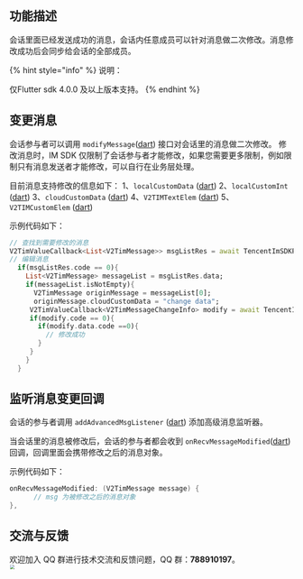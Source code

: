 ## 功能描述
会话里面已经发送成功的消息，会话内任意成员可以针对消息做二次修改。消息修改成功后会同步给会话的全部成员。

{% hint style="info" %}
说明：

仅Flutter sdk 4.0.0 及以上版本支持。
{% endhint %}

## 变更消息
会话参与者可以调用 `modifyMessage`([dart](https://pub.dev/documentation/tencent_im_sdk_plugin/latest/manager_v2_tim_message_manager/V2TIMMessageManager/modifyMessage.html)) 接口对会话里的消息做二次修改。
修改消息时，IM SDK 仅限制了会话参与者才能修改，如果您需要更多限制，例如限制只有消息发送者才能修改，可以自行在业务层处理。

目前消息支持修改的信息如下：
1、`localCustomData` ([dart](https://pub.dev/documentation/tencent_im_sdk_plugin_platform_interface/latest/models_v2_tim_message/V2TimMessage/localCustomData.html)) 
2、`localCustomInt` ([dart](https://pub.dev/documentation/tencent_im_sdk_plugin_platform_interface/latest/models_v2_tim_message/V2TimMessage/localCustomInt.html)) 
3、`cloudCustomData` ([dart](https://pub.dev/documentation/tencent_im_sdk_plugin_platform_interface/latest/models_v2_tim_message/V2TimMessage/cloudCustomData.html)) 
4、`V2TIMTextElem` ([dart](https://pub.dev/documentation/tencent_im_sdk_plugin_platform_interface/latest/models_v2_tim_text_elem/V2TimTextElem-class.html)) 
5、`V2TIMCustomElem` ([dart](https://pub.dev/documentation/tencent_im_sdk_plugin_platform_interface/latest/models_v2_tim_custom_elem/V2TimCustomElem-class.html))

示例代码如下：


```dart
// 查找到需要修改的消息
V2TimValueCallback<List<V2TimMessage>> msgListRes = await TencentImSDKPlugin.v2TIMManager.getMessageManager().findMessages(messageIDList: ['msgid']);
// 编辑消息
  if(msgListRes.code == 0){
    List<V2TimMessage> messageList = msgListRes.data;
    if(messageList.isNotEmpty){
      V2TimMessage originMessage = messageList[0];
      originMessage.cloudCustomData = "change data";
     V2TimValueCallback<V2TimMessageChangeInfo> modify = await TencentImSDKPlugin.v2TIMManager.getMessageManager().modifyMessage(message: originMessage);
     if(modify.code == 0){
       if(modify.data.code ==0){
         // 修改成功
       }
     }
    }
  }
```


## 监听消息变更回调
会话的参与者调用 `addAdvancedMsgListener` ([dart](https://pub.dev/documentation/tencent_im_sdk_plugin_platform_interface/latest/im_flutter_plugin_platform_interface/ImFlutterPlatform/addAdvancedMsgListener.html)) 添加高级消息监听器。

当会话里的消息被修改后，会话的参与者都会收到 `onRecvMessageModified`([dart](https://pub.dev/documentation/tencent_im_sdk_plugin_platform_interface/latest/enum_callbacks/OnRecvMessageModified.html)) 回调，回调里面会携带修改之后的消息对象。

示例代码如下：


```java
onRecvMessageModified: (V2TimMessage message) {
      // msg 为被修改之后的消息对象
},
```


## 交流与反馈

欢迎加入 QQ 群进行技术交流和反馈问题，QQ 群：**788910197**。
<img style="width: 200px; max-width: inherit; zoom: 50%;" src="https://qcloudimg.tencent-cloud.cn/raw/f351a1640d265047db85ffab1cd086a7.png" />

